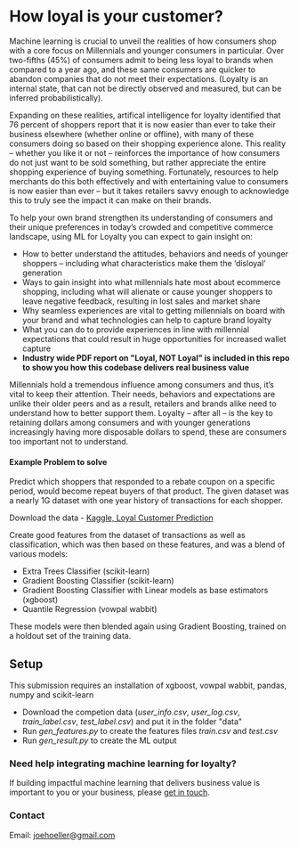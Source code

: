 # How loyal is your customer?
Machine learning is crucial to unveil the realities of how consumers shop with a core focus on Millennials and younger consumers in particular. Over two-fifths (45%) of consumers admit to being less loyal to brands when compared to a year ago, and these same consumers are quicker to abandon companies that do not meet their expectations. (Loyalty is an internal  state, that can not be directly observed and measured, but can be inferred probabilistically).

Expanding on these realities, artifical intelligence for loyalty identified that 76 percent of shoppers report that it is now easier than ever to take their business elsewhere (whether online or offline), with many of these consumers doing so based on their shopping experience alone. This reality – whether you like it or not – reinforces the importance of how consumers do not just want to be sold something, but rather appreciate the entire shopping experience of buying something. Fortunately, resources to help merchants do this both effectively and with entertaining value to consumers is now easier than ever – but it takes retailers savvy enough to acknowledge this to truly see the impact it can make on their brands.

To help your own brand strengthen its understanding of consumers and their unique preferences in today’s crowded and competitive commerce landscape, using ML for Loyalty you can expect to gain insight on:

* How to better understand the attitudes, behaviors and needs of younger shoppers – including what characteristics make them the ‘disloyal’ generation
* Ways to gain insight into what millennials hate most about ecommerce shopping, including what will alienate or cause younger shoppers to leave negative feedback, resulting in lost sales and market share
* Why seamless experiences are vital to getting millennials on board with your brand and what technologies can help to capture brand loyalty
* What you can do to provide experiences in line with millennial expectations that could result in huge opportunities for increased wallet capture
* <strong>Industry wide PDF report on "Loyal, NOT Loyal" is included in this repo to show you how this codebase delivers real business value</strong>
 
Millennials hold a tremendous influence among consumers and thus, it’s vital to keep their attention. Their needs, behaviors and expectations are unlike their older peers and as a result, retailers and brands alike need to understand how to better support them. Loyalty – after all – is the key to retaining dollars among consumers and with younger generations increasingly having more disposable dollars to spend, these are consumers too important not to understand.

#### Example Problem to solve
Predict which shoppers that responded to a rebate coupon on a specific period, would become repeat buyers of that product. The given dataset was a nearly 1G dataset with one year history of transactions for each shopper.

Download the data - [Kaggle, Loyal Customer Prediction](https://inclass.kaggle.com/c/loyal-customer-prediction) 

Create good features from the dataset of transactions as well as classification, which was then based on these features, and was a blend of various models:
* Extra Trees Classifier (scikit-learn)
* Gradient Boosting Classifier (scikit-learn)
* Gradient Boosting Classifier with Linear models as base estimators (xgboost)
* Quantile Regression (vowpal wabbit)

These models were then blended again using Gradient Boosting, trained on a holdout set of the training data.

## Setup

This submission requires an installation of xgboost, vowpal wabbit, pandas, numpy and scikit-learn

* Download the competion data (*user_info.csv*, *user_log.csv*, *train_label.csv*, *test_label.csv*) and put it in the folder "data"
* Run *gen_features.py* to create the features files *train.csv* and *test.csv*
* Run *gen_result.py* to create the ML output

### Need help integrating machine learning for loyalty?
If building impactful machine learning that delivers business value is important to you or your business, please [get in touch](https://www.linkedin.com/in/computer-vision-engineer/).

### Contact

Email: joehoeller@gmail.com
